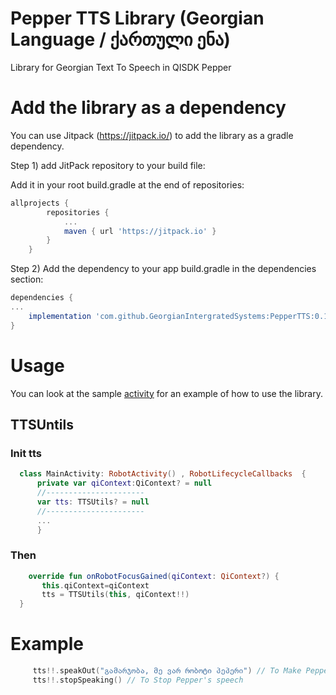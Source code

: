 # Pepper TTS Library (Georgian Language / ქართული ენა) 
 Library for Georgian Text To Speech in QISDK Pepper
# Add the library as a dependency
You can use Jitpack (https://jitpack.io/) to add the library as a gradle dependency.

Step 1) add JitPack repository to your build file:

Add it in your root build.gradle at the end of repositories:
```gradle
allprojects {
		repositories {
			...
			maven { url 'https://jitpack.io' }
		}
	}
  ```
Step 2) Add the dependency to your app build.gradle in the dependencies section:

```gradle
dependencies {
...
    implementation 'com.github.GeorgianIntergratedSystems:PepperTTS:0.1.4'
}
  ```

# Usage
 You can look at the sample [activity](https://github.com/GeorgianIntergratedSystems/PepperTTS/blob/master/app/src/main/java/ge/gis/peppertts/MainActivity.kt) for an example of how to use the library.
  ## TTSUntils
  ### Init tts
  ``` kotlin 
    class MainActivity: RobotActivity() , RobotLifecycleCallbacks  {
        private var qiContext:QiContext? = null
        //----------------------
        var tts: TTSUtils? = null
        //----------------------
        ...
        }
   ```
  ### Then 
 ``` kotlin
     override fun onRobotFocusGained(qiContext: QiContext?) {
        this.qiContext=qiContext
        tts = TTSUtils(this, qiContext!!)
   }
 ```
 # Example
 ``` kotlin
      tts!!.speakOut("გამარჯობა, მე ვარ რობოტი პეპერი") // To Make Pepper Speak
      tts!!.stopSpeaking() // To Stop Pepper's speech
 ```
    
